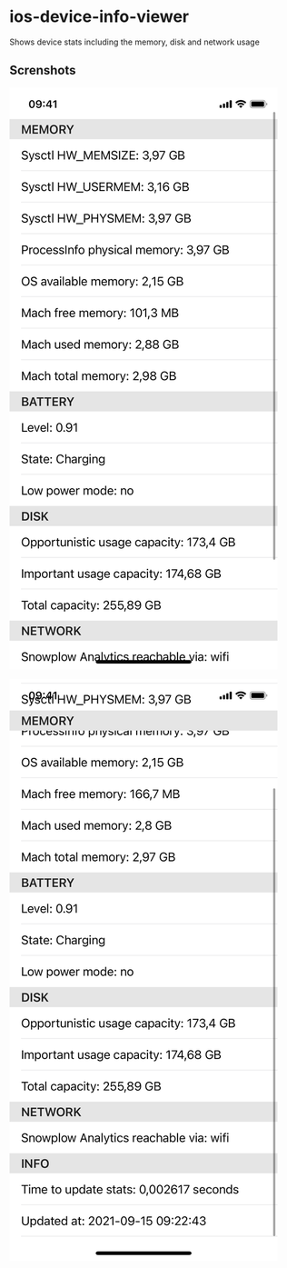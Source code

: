 # ios-device-info-viewer

Shows device stats including the memory, disk and network usage

## Screnshots

![Screenshot 1](screenshots/screenshot1.png "Screenshot 1")

![Screenshot 2](screenshots/screenshot2.png "Screenshot 2")
